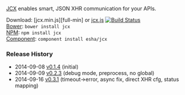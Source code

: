 [JCX][home] enables smart, JSON XHR communication for your APIs.

[home]: http://esha.github.io/jcx

Download: [jcx.min.js][full-min] or [jcx.js][full] [![Build Status](https://travis-ci.org/esha/jcx.png?branch=master)](https://travis-ci.org/esha/jcx)  
[Bower][bower]: `bower install jcx`  
[NPM][npm]: `npm install jcx`   
[Component][component]: `component install esha/jcx`  

[full]: https://raw.github.com/esha/jcx/master/dist/jcx.js
[min]: https://raw.github.com/esha/jcx/master/dist/jcx.min.js
[npm]: https://npmjs.org/package/jcx
[bower]: http://bower.io/
[component]: http://component.io/

### Release History
* 2014-09-08 [v0.1.4][] (initial)
* 2014-09-09 [v0.2.3][] (debug mode, preprocess, no global)
* 2014-09-16 [v0.3.1][] (timeout->error, async fix, direct XHR cfg, status mapping)

[v0.1.4]: https://github.com/esha/jcx/tree/0.1.4
[v0.2.3]: https://github.com/esha/jcx/tree/0.2.3
[v0.3.1]: https://github.com/esha/jcx/tree/0.3.1
